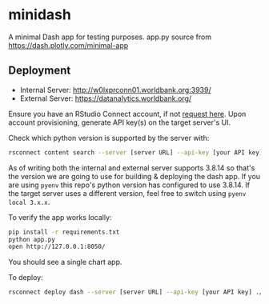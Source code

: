 # minidash

A minimal Dash app for testing purposes. app.py source from https://dash.plotly.com/minimal-app

## Deployment

- Internal Server: http://w0lxprconn01.worldbank.org:3939/
- External Server: https://datanalytics.worldbank.org/

Ensure you have an RStudio Connect account, if not [request here](https://worldbankgroup.service-now.com/wbg?id=ticket&table=sc_req_item&sys_id=fbb93028476502d09169d03fe16d4309). Upon account provisioning, generate API key(s) on the target server's UI.

Check which python version is supported by the server with:

```bash
rsconnect content search --server [server URL] --api-key [your API key] | jq -c '.[] | {py_version}' | sort | uniq
```

As of writing both the internal and external server supports 3.8.14 so that's the version we are going to use for building & deploying the dash app. If you are using `pyenv` this repo's python version has configured to use 3.8.14. If the target server uses a different version, feel free to switch using `pyenv local 3.x.x`.

To verify the app works locally:

```bash
pip install -r requirements.txt
python app.py
open http://127.0.0.1:8050/
```
You should see a single chart app.

To deploy:

```bash
rsconnect deploy dash --server [server URL] --api-key [your API key] ./
```
